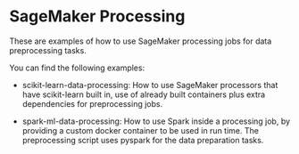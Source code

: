# SageMaker Processing

These are examples of how to use SageMaker processing jobs for data preprocessing tasks.

You can find the following examples:

- scikit-learn-data-processing: How to use SageMaker processors that have scikit-learn built in, use of already built containers plus extra dependencies for preprocessing jobs.

- spark-ml-data-processing: How to use Spark inside a processing job, by providing a custom docker container to be used in run time. The preprocessing script uses pyspark for the data preparation tasks.
